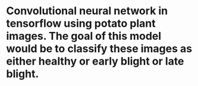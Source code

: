 # Convolutional neural network in tensorflow using potato plant images. The goal of this model would be to classify these images as either healthy or early blight or late blight. 
